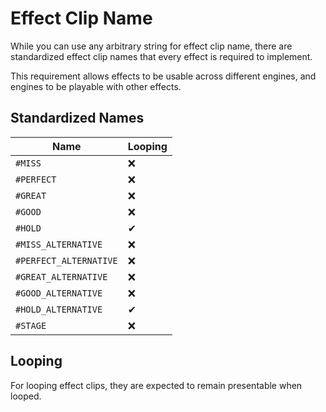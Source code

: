 # Effect Clip Name

While you can use any arbitrary string for effect clip name, there are standardized effect clip names that every effect is required to implement.

This requirement allows effects to be usable across different engines, and engines to be playable with other effects.

## Standardized Names

| Name                   | Looping |
| ---------------------- | ------- |
| `#MISS`                | ❌      |
| `#PERFECT`             | ❌      |
| `#GREAT`               | ❌      |
| `#GOOD`                | ❌      |
| `#HOLD`                | ✔       |
| `#MISS_ALTERNATIVE`    | ❌      |
| `#PERFECT_ALTERNATIVE` | ❌      |
| `#GREAT_ALTERNATIVE`   | ❌      |
| `#GOOD_ALTERNATIVE`    | ❌      |
| `#HOLD_ALTERNATIVE`    | ✔       |
| `#STAGE`               | ❌      |

## Looping

For looping effect clips, they are expected to remain presentable when looped.
